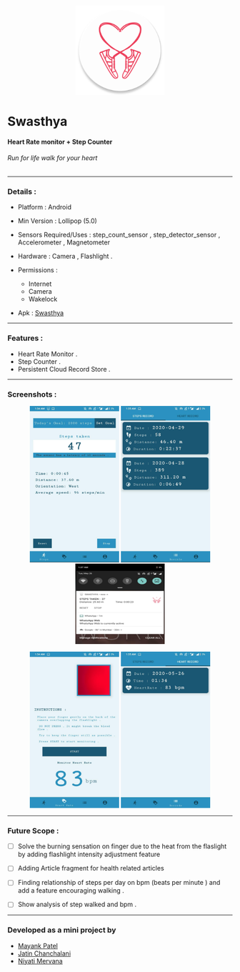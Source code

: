 <p align="center"> <img height="200" width="200" alt="logo" src="/static/logo.png" /> </p>

# Swasthya

#### Heart Rate monitor + Step Counter 

###### Run for life walk for your heart 
----

### Details :

  - Platform : Android
  - Min Version : Lollipop (5.0)
  - Sensors Required/Uses : step_count_sensor , step_detector_sensor , Accelerometer , Magnetometer 
  - Hardware : Camera , Flashlight .
  
  - Permissions : 
    - Internet 
    - Camera
    - Wakelock 
    
  - Apk : [Swasthya](https://drive.google.com/drive/folders/13BBdqPwU3fx2qk-0xTSIv5cGJox05OQ-?usp=sharing)
  
----
  
### Features : 
  - Heart Rate Monitor .
  - Step Counter .
  - Persistent Cloud Record  Store  .
 
----

### Screenshots : 

<p align="center"> 
  <img height="350" width="200" src="/static/walk1.jpeg"/>
  <img height="350" width="200" src="/static/walk2.jpeg"/>
  <img height="180" width="200" src="/static/walk3.jpeg"/>
</p>
<p align="center">
  <img height="350" width="200" src="/static/heart1.jpeg"/>
  <img height="350" width="200" src="/static/heart2.jpeg"/>
</p>

---- 

### Future Scope :

  - [ ] Solve the burning sensation on finger due to the heat from the flaslight  by adding flashlight intensity adjustment feature 
  
  - [ ] Adding Article fragment for health related articles
  
  - [ ] Finding relationship of steps per day  on bpm (beats per minute ) and add a feature encouraging walking .
  
  - [ ] Show analysis of step walked and bpm .

----

### Developed as a mini project by 
  - [Mayank Patel](https://github.com/Maaayank)
  - [Jatin Chanchalani](https://github.com/jc11499)
  - [Niyati Mervana](https://github.com/NiyatiVM)
